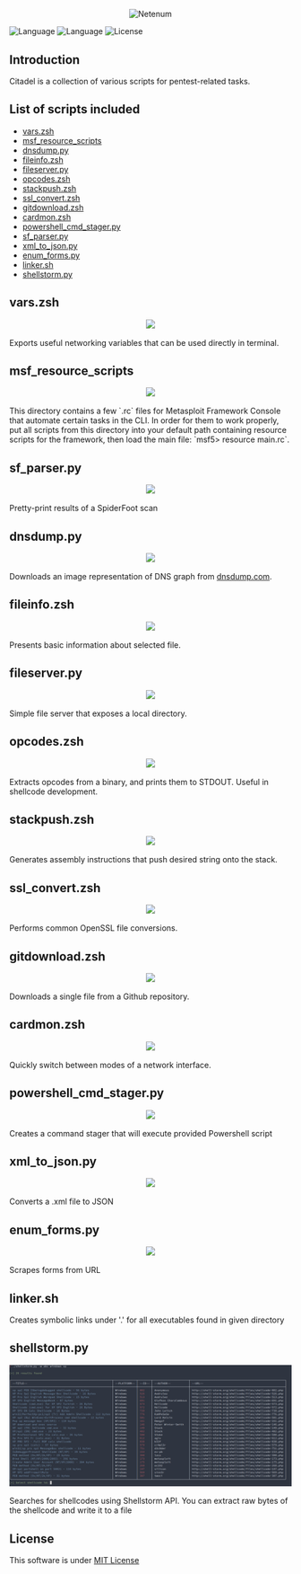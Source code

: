 <h1 align="center">  </h1> <br>

<p align="center">
  <a>
    <img alt="Netenum" title="Netenum" src="img/citadel.png">
  </a>
</p>


![Language](https://img.shields.io/badge/Language-Python-blue.svg?longCache=true&style=flat-square)  ![Language](https://img.shields.io/badge/Language-Bash-magenta.svg?longCache=true&style=flat-square) 
   ![License](https://img.shields.io/badge/License-MIT-purple.svg?longCache=true&style=flat-square)   

## Introduction
Citadel is a collection of various scripts for pentest-related tasks.


## List of scripts included
- [vars.zsh](#vars.zsh)
- [msf\_resource\_scripts](#msf_resource_scripts)
- [dnsdump.py](#dnsdump.py)
- [fileinfo.zsh](#fileinfo.zsh)
- [fileserver.py](#fileserver.py)
- [opcodes.zsh](#opcodes.zsh)
- [stackpush.zsh](#stackpush.zsh)
- [ssl_convert.zsh](#ssl_convert.zsh)
- [gitdownload.zsh](#gitdownload.zsh)
- [cardmon.zsh](#cardmon.zsh)
- [powershell\_cmd\_stager.py](#powershell_cmd_stager.py)
- [sf_parser.py](#sf_parser.py)
- [xml\_to_json.py](#xml_to_json.py)
- [enum_forms.py](#enum_forms.py)
- [linker.sh](#linker.sh)
- [shellstorm.py](#shellstorm.py)






## vars.zsh
<p align="center">
  <a>
    <img src="img/vars_screen.png">
  </a>
</p>
Exports useful networking variables that can be used directly in terminal. 


## msf\_resource\_scripts
<p align="center">
  <a>
    <img src="img/msfscripts_screen.png">
  </a>
</p>
This directory contains a few `.rc` files for Metasploit Framework Console that automate certain tasks in the CLI. In order for them to work properly, put all scripts from this directory into your default path containing resource scripts for the framework, then load the main file: `msf5> resource main.rc`.  

## sf_parser.py
<p align="center">
  <a>
    <img src="img/sf_parser_screen.png">
  </a>
</p>
Pretty-print results of a SpiderFoot scan

## dnsdump.py
<p align="center">
  <a>
    <img src="img/dnsdump_screen.png">
  </a>
</p>

Downloads an image representation of DNS graph from [dnsdump.com](http://dnsdump.com).


## fileinfo.zsh
<p align="center">
  <a>
    <img src="img/fileinfo_screen.png">
  </a>
</p>

Presents basic information about selected file.  


## fileserver.py
<p align="center">
  <a>
    <img src="img/fileserver_screen.png">
  </a>
</p>

Simple file server that exposes a local directory.


## opcodes.zsh
<p align="center">
  <a>
    <img src="img/opcodes_screen.png">
  </a>
</p>
Extracts opcodes from a binary, and prints them to STDOUT. Useful in shellcode development.


## stackpush.zsh
<p align="center">
  <a>
    <img src="img/stackpush_screen.png">
  </a>
</p>
Generates assembly instructions that push desired string onto the stack.


## ssl_convert.zsh
<p align="center">
  <a>
    <img src="img/sslconvert_screen.png">
  </a>
</p>
Performs common OpenSSL file conversions.


## gitdownload.zsh
<p align="center">
  <a>
    <img src="img/gitdownload_screen.png">
  </a>
</p>
Downloads a single file from a Github repository.


## cardmon.zsh
<p align="center">
  <a>
    <img src="img/cardmon_screen.png">
  </a>
</p>
Quickly switch between modes of a network interface.

## powershell\_cmd_stager.py
<p align="center">
  <a>
    <img src="img/powershell_cmd_stager_screen.png">
  </a>
</p>
Creates a command stager that will execute provided Powershell script

## xml\_to_json.py
<p align="center">
  <a>
    <img src="img/xml_to_json_screen.png">
  </a>
</p>
Converts a .xml file to JSON

## enum_forms.py
<p align="center">
  <a>
    <img src="img/enum_forms_screen.png">
  </a>
</p>
Scrapes forms from URL


## linker.sh
Creates symbolic links under '.' for all executables found in given directory

## shellstorm.py
<p align="center">
  <a>
    <img src="img/shellstorm_screen.png">
  </a>
</p>
Searches for shellcodes using Shellstorm API. You can extract raw bytes of the shellcode and write it to a file


## License
This software is under [MIT License](https://en.wikipedia.org/wiki/MIT_License)


